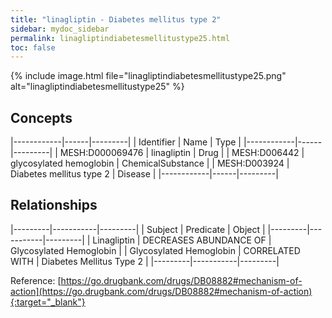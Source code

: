 ```yaml
---
title: "linagliptin - Diabetes mellitus type 2"
sidebar: mydoc_sidebar
permalink: linagliptindiabetesmellitustype25.html
toc: false 
---
```


{% include image.html file="linagliptindiabetesmellitustype25.png" alt="linagliptindiabetesmellitustype25" %}

## Concepts

|------------|------|---------|
| Identifier | Name | Type    |
|------------|------|---------|
| MESH:D000069476 | linagliptin | Drug |
| MESH:D006442 | glycosylated hemoglobin | ChemicalSubstance |
| MESH:D003924 | Diabetes mellitus type 2 | Disease |
|------------|------|---------|

## Relationships

|---------|-----------|---------|
| Subject | Predicate | Object  |
|---------|-----------|---------|
| Linagliptin | DECREASES ABUNDANCE OF | Glycosylated Hemoglobin |
| Glycosylated Hemoglobin | CORRELATED WITH | Diabetes Mellitus Type 2 |
|---------|-----------|---------|

Reference: [https://go.drugbank.com/drugs/DB08882#mechanism-of-action](https://go.drugbank.com/drugs/DB08882#mechanism-of-action){:target="_blank"}